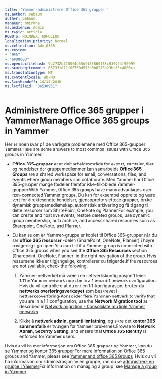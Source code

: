 ```yaml
---
title: 'Yammer-administrere Office 365 grupper '
ms.author: pebaum
author: pebaum
manager: mnirkhe
ms.audience: Admin
ms.topic: article
ROBOTS: NOINDEX, NOFOLLOW
localization_priority: Normal
ms.collection: Adm_O365
ms.custom:
- "995"
- "6000003"
ms.openlocfilehash: 9c2742b715064d55d9525860f78c530294f90999
ms.sourcegitcommit: 037331d71f06750d972c0b6278b23bb15c4806ca
ms.translationtype: MT
ms.contentlocale: nb-NO
ms.lasthandoff: 10/18/2019
ms.locfileid: "36530951"
---
```

# <a name="manage-office-365-groups-in-yammer"></a><span data-ttu-id="272b8-102">Administrere Office 365 grupper i Yammer</span><span class="sxs-lookup"><span data-stu-id="272b8-102">Manage Office 365 groups in Yammer</span></span>

<span data-ttu-id="272b8-103">Her er noen svar på de vanligste problemene med Office 365-grupper i Yammer.</span><span class="sxs-lookup"><span data-stu-id="272b8-103">Here are some answers to most common issues with Office 365 groups in Yammer.</span></span>

* <span data-ttu-id="272b8-104">**Office 365-grupper** er et delt arbeidsområde for e-post, samtaler, filer og hendelser der gruppemedlemmer kan samarbeide.</span><span class="sxs-lookup"><span data-stu-id="272b8-104">**Office 365 Groups** are a shared workspace for email, conversations, files, and events where group members can collaborate.</span></span> <span data-ttu-id="272b8-105">Med Yammer har Office 365-grupper mange fordeler fremfor ikke-tilkoblede Yammer-grupper.</span><span class="sxs-lookup"><span data-stu-id="272b8-105">With Yammer, Office 365 groups have many advantages over non-connected Yammer groups.</span></span> <span data-ttu-id="272b8-106">Du kan for eksempel opprette og være vert for direktesendte hendelser, gjenopprette slettede grupper, bruke dynamisk gruppemedlemskap, automatisk arkivering og få tilgang til delte ressurser som SharePoint, OneNote og Planner.</span><span class="sxs-lookup"><span data-stu-id="272b8-106">For example, you can create and host live events, restore deleted groups, use dynamic group membership, auto archive, and access shared resources such as Sharepoint, OneNote, and Planner.</span></span>

* <span data-ttu-id="272b8-107">Du kan se om en Yammer-gruppe er koblet til Office 365-grupper når du ser **office 365 ressurser** -delen (SharePoint, OneNote, Planner) i høyre navigering i gruppen.</span><span class="sxs-lookup"><span data-stu-id="272b8-107">You can tell if a Yammer group is connected with Office 365 groups when you see the **Office 365 Resources** section (Sharepoint, OneNote, Planner) in the right navigation of the group.</span></span> <span data-ttu-id="272b8-108">Hvis ressursene ikke er tilgjengelige, kontrollerer du følgende.</span><span class="sxs-lookup"><span data-stu-id="272b8-108">If the resources are not available, check the following.</span></span>

  1. <span data-ttu-id="272b8-109">Yammer-nettverket må være i en nettverkskonfigurasjon 1 leier: 1.</span><span class="sxs-lookup"><span data-stu-id="272b8-109">The Yammer network must be in a 1 tenant:1 network configuration.</span></span> <span data-ttu-id="272b8-110">Hvis du vil kontrollere at du er i en 1:1-konfigurasjon, bruker du **nettverks overføringsverktøyet** som beskrevet i [nettverksoverføring-Konsolider flere Yammer-nettverk](https://docs.microsoft.com/yammer/configure-your-yammer-network/consolidate-multiple-yammer-networks).</span><span class="sxs-lookup"><span data-stu-id="272b8-110">to verify that you are in a 1:1 configuration, use the **Network Migration tool** as described in [Network migration - Consolidate multiple Yammer networks](https://docs.microsoft.com/yammer/configure-your-yammer-network/consolidate-multiple-yammer-networks).</span></span>

  2. <span data-ttu-id="272b8-111">Kikke å **nettverk admin, garanti innfatning**, og sikre det **kontor 365 sammenfalle** er tvungen for Yammer brukernes.</span><span class="sxs-lookup"><span data-stu-id="272b8-111">Browse to **Network Admin, Security Setting**, and ensure that **Office 365 Identity** is enforced for Yammer users.</span></span>

<span data-ttu-id="272b8-112">Hvis du vil ha mer informasjon om Office 365 grupper og Yammer, kan du se [Yammer og kontor 365 grupper](https://docs.microsoft.com/yammer/manage-yammer-groups/yammer-and-office-365-groups?redirectSourcePath=%252fen-us%252farticle%252fYammer-and-Office-365-Groups-d8c239dc-a48b-47ab-b85e-6b4b8191a869).</span><span class="sxs-lookup"><span data-stu-id="272b8-112">For more information on Office 365 groups and Yammer, please see [Yammer and office 365 Groups](https://docs.microsoft.com/yammer/manage-yammer-groups/yammer-and-office-365-groups?redirectSourcePath=%252fen-us%252farticle%252fYammer-and-Office-365-Groups-d8c239dc-a48b-47ab-b85e-6b4b8191a869).</span></span> <span data-ttu-id="272b8-113">Hvis du vil ha informasjon om administrasjon av en gruppe, kan du se [administrere en gruppe i Yammer](https://support.office.com/article/Manage-a-group-in-Yammer-6e05c6d6-5548-4c88-89cd-e6757a514ef2)</span><span class="sxs-lookup"><span data-stu-id="272b8-113">For information on managing a group, see [Manage a group in Yammer](https://support.office.com/article/Manage-a-group-in-Yammer-6e05c6d6-5548-4c88-89cd-e6757a514ef2)</span></span>
